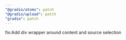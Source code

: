 ```yaml
---
"@gradio/atoms": patch
"@gradio/upload": patch
"gradio": patch
---
```


fix:Add div wrapper around content and source selection
